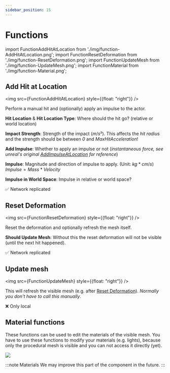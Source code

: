 ```yaml
---
sidebar_position: 15
---
```


# Functions

import FunctionAddHitAtLocation from './img/function-AddHitAtLocation.png';
import FunctionResetDeformation from './img/function-ResetDeformation.png';
import FunctionUpdateMesh from './img/function-UpdateMesh.png';
import FunctionMaterial from './img/function-Material.png';

## Add Hit at Location

<img src={FunctionAddHitAtLocation} style={{float: "right"}} />

Perform a manual hit and (optionally) apply an impulse to the actor.

**Hit Location** & **Hit Location Type**: Where should the hit go? (relative or world location)

**Impact Strength**: Strength of the impact ($m/s²$). This affects the *hit radius* and the strength should be between *0* and *MaxHitAcceleration*!

**Add Impulse**: Whether to apply an impulse or not (*instantaneous force, see unreal's original [AddImpulseAtLocation](https://dev.epicgames.com/documentation/en-us/unreal-engine/API/Runtime/Engine/Components/UPrimitiveComponent/AddImpulseAtLocation) for reference*)

**Impulse**: Magnitude and direction of impulse to apply. (Unit: $kg*cm/s$) <br/>$Impulse = Mass * Velocity$

**Impulse in World Space**: Impulse in relative or world space?

✅ Network replicated

## Reset Deformation

<img src={FunctionResetDeformation} style={{float: "right"}} />

Reset the deformation and optionally refresh the mesh itself.

**Should Update Mesh**: Without this the reset deformation will not be visible (until the next hit happened).

✅ Network replicated

## Update mesh

<img src={FunctionUpdateMesh} style={{float: "right"}} />

This will refresh the visible mesh (e.g. after [Reset Deformation](#reset-deformation)). *Normally you don't have to call this manually*.

❌ Only local

## Material functions

These functions can be used to edit the materials of the visible mesh. You have to use these functions to modify your materials (e.g. lights), because only the procedural mesh is visible and you can not access it directly (yet).

<img src={FunctionMaterial}/>

:::note Materials
We may improve this part of the component in the future.
:::